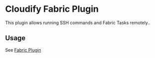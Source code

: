 # Cloudify Fabric Plugin

This plugin allows running SSH commands and Fabric Tasks remotely..

## Usage

See [Fabric Plugin](http://getcloudify.org/guide/3.1/plugin-fabric.html)
